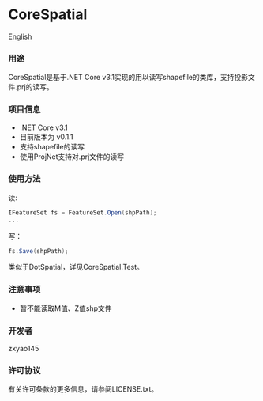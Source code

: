 # CoreSpatial

[English](./README-en.md)

### 用途
CoreSpatial是基于.NET Core v3.1实现的用以读写shapefile的类库，支持投影文件.prj的读写。

### 项目信息
+ .NET Core v3.1
+ 目前版本为 v0.1.1
+ 支持shapefile的读写
+ 使用ProjNet支持对.prj文件的读写


### 使用方法
读:
```c#
IFeatureSet fs = FeatureSet.Open(shpPath);
...
```
写：
```c#
fs.Save(shpPath);
```
类似于DotSpatial，详见CoreSpatial.Test。

### 注意事项
+ 暂不能读取M值、Z值shp文件

### 开发者
zxyao145

### 许可协议
有关许可条款的更多信息，请参阅LICENSE.txt。
